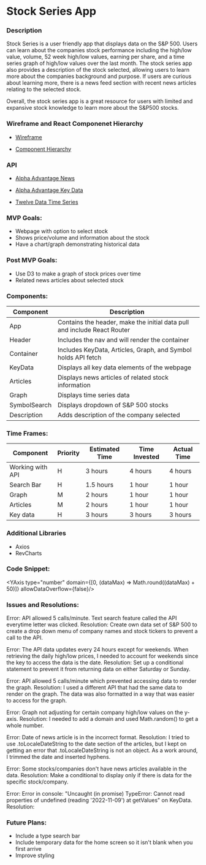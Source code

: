 # Stock Series App

### Description

Stock Series is a user friendly app that displays data on the S&P 500. Users can learn about the companies stock performance including the high/low value, volume, 52 week high/low values, earning per share, and a time series graph of high/low values over the last month. The stock series app also provides a description of the stock selected, allowing users to learn more about the companies background and purpose. If users are curious about learning more, there is a news feed section with recent news articles relating to the selected stock.

Overall, the stock series app is a great resource for users with limited and expansive stock knowledge to learn more about the S&P500 stocks.

### Wireframe and React Componenet Hierarchy

- [Wireframe](https://res.cloudinary.com/dhwx7jnjx/image/upload/v1668543047/FullSizeRender_vyj6lu.jpg)

- [Component Hierarchy](https://res.cloudinary.com/dhwx7jnjx/image/upload/v1668630442/IMG_0029_xfvfz3.jpg)

### API

- [Alpha Advantage News](https://www.alphavantage.co/query?function=NEWS_SENTIMENT&tickers=WMT&topics=technology&apikey=L9CIXKF2CPVF19PV.)

- [Alpha Advantage Key Data](https://www.alphavantage.co/query?function=OVERVIEW&symbol=IBM&apikey=demo)

- [Twelve Data Time Series](https://api.twelvedata.com/time_series?symbol=${symbol}&interval=1day&apikey=8fbbb93916fd4d0bb531696e24ca8115)

### MVP Goals:

- Webpage with option to select stock
- Shows price/volume and information about the stock
- Have a chart/graph demonstrating historical data

### Post MVP Goals:

- Use D3 to make a graph of stock prices over time
- Related news articles about selected stock

### Components:

| Component    | Description                                                              |
| ------------ | ------------------------------------------------------------------------ |
| App          | Contains the header, make the initial data pull and include React Router |
| Header       | Includes the nav and will render the container                           |
| Container    | Includes KeyData, Articles, Graph, and Symbol holds API fetch            |
| KeyData      | Displays all key data elements of the webpage                            |
| Articles     | Displays news articles of related stock information                      |
| Graph        | Displays time series data                                                |
| SymbolSearch | Displays dropdown of S&P 500 stocks                                      |
| Description  | Adds description of the company selected                                 |

### Time Frames:

| Component        | Priority | Estimated Time | Time Invested | Actual Time |
| ---------------- | -------- | -------------- | ------------- | ----------- |
| Working with API | H        | 3 hours        | 4 hours       | 4 hours     |
| Search Bar       | H        | 1.5 hours      | 1 hour        | 1 hour      |
| Graph            | M        | 2 hours        | 1 hour        | 1 hour      |
| Articles         | M        | 2 hours        | 1 hour        | 1 hour      |
| Key data         | H        | 3 hours        | 3 hours       | 3 hours     |
### Additional Libraries

- Axios 
- RevCharts

### Code Snippet:

<YAxis type="number" domain={[0, (dataMax) => Math.round((dataMax) + 50)]} allowDataOverflow={false}/>

### Issues and Resolutions:

Error: API allowed 5 calls/minute. Text search feature called the API everytime letter was clicked.
Resolution: Create own data set of S&P 500 to create a drop down menu of company names and stock tickers to prevent a call to the API.

Error: The API data updates every 24 hours except for weekends. When retrieving the daily high/low prices, I needed to account for weekends since the key to access the data is the date.
Resolution: Set up a conditional statement to prevent it from returning data on either Saturday or Sunday.

Error: API allowed 5 calls/minute which prevented accessing data to render the graph.
Resolution: I used a different API that had the same data to render on the graph. The data was also formatted in a way that was easier to access for the graph.

Error: Graph not adjusting for certain company high/low values on the y-axis.
Resolution: I needed to add a domain and used Math.random() to get a whole number.

Error: Date of news article is in the incorrect format.
Resolution: I tried to use .toLocaleDateString to the date section of the articles, but I kept on getting an error that .toLocaleDateString is not an object. As a work around, I trimmed the date and inserted hyphens.

Error: Some stocks/companies don't have news articles available in the data.
Resolution: Make a conditional to display only if there is data for the specific stock/company.

Error: Error in console: "Uncaught (in promise) TypeError: Cannot read properties of undefined (reading '2022-11-09') at getValues" on KeyData.
Resolution: 

### Future Plans:
- Include a type search bar
- Include temporary data for the home screen so it isn't blank when you first arrive
- Improve styling
